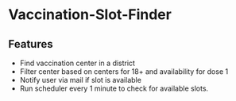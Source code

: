 # Vaccination-Slot-Finder

## Features
- Find vaccination center in a district
- Filter center based on centers for 18+ and availability for dose 1
- Notify user via mail if slot is available
- Run scheduler every 1 minute to check for available slots.
